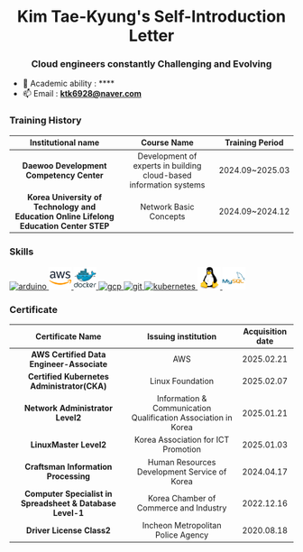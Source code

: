 <h1 align="center">Kim Tae-Kyung's Self-Introduction Letter</h1>
<h3 align="center">Cloud engineers constantly Challenging and Evolving</h3>


- 🌱 Academic ability : **** 
- 📫 Email : **ktk6928@naver.com**

<h3 align="left">Training History</h3>

|Institutional name|Course Name|Training Period|
|:---:|:---:|:---:|
|**Daewoo Development Competency Center**|Development of experts in building cloud-based information systems|2024.09~2025.03|
|**Korea University of Technology and Education Online Lifelong Education Center STEP**|Network Basic Concepts|2024.09~2024.12|

<p align="left">
</p>

<h3 align="left">Skills</h3>
<p align="left"> <a href="https://www.arduino.cc/" target="_blank" rel="noreferrer"> <img src="https://cdn.worldvectorlogo.com/logos/arduino-1.svg" alt="arduino" width="40" height="40"/> </a> <a href="https://aws.amazon.com" target="_blank" rel="noreferrer"> <img src="https://raw.githubusercontent.com/devicons/devicon/master/icons/amazonwebservices/amazonwebservices-original-wordmark.svg" alt="aws" width="40" height="40"/> </a> <a href="https://www.docker.com/" target="_blank" rel="noreferrer"> <img src="https://raw.githubusercontent.com/devicons/devicon/master/icons/docker/docker-original-wordmark.svg" alt="docker" width="40" height="40"/> </a> <a href="https://cloud.google.com" target="_blank" rel="noreferrer"> <img src="https://www.vectorlogo.zone/logos/google_cloud/google_cloud-icon.svg" alt="gcp" width="40" height="40"/> </a> <a href="https://git-scm.com/" target="_blank" rel="noreferrer"> <img src="https://www.vectorlogo.zone/logos/git-scm/git-scm-icon.svg" alt="git" width="40" height="40"/> </a> <a href="https://kubernetes.io" target="_blank" rel="noreferrer"> <img src="https://www.vectorlogo.zone/logos/kubernetes/kubernetes-icon.svg" alt="kubernetes" width="40" height="40"/> </a> <a href="https://www.linux.org/" target="_blank" rel="noreferrer"> <img src="https://raw.githubusercontent.com/devicons/devicon/master/icons/linux/linux-original.svg" alt="linux" width="40" height="40"/> </a> <a href="https://www.mysql.com/" target="_blank" rel="noreferrer"> <img src="https://raw.githubusercontent.com/devicons/devicon/master/icons/mysql/mysql-original-wordmark.svg" alt="mysql" width="40" height="40"/> </a> </p>


<h3 align="left">Certificate</h3>

|Certificate Name|Issuing institution|Acquisition date|
|:---:|:---:|:---:|
|**AWS Certified Data Engineer-Associate**|AWS|2025.02.21|
|**Certified Kubernetes Administrator(CKA)**|Linux Foundation|2025.02.07|
|**Network Administrator Level2**|Information & Communication Qualification Association in Korea|2025.01.21|
|**LinuxMaster Level2**|Korea Association for ICT Promotion|2025.01.03|
|**Craftsman Information Processing**|Human Resources Development Service of Korea|2024.04.17|
|**Computer Specialist in Spreadsheet & Database Level-1**|Korea Chamber of Commerce and Industry|2022.12.16|
|**Driver License Class2**|Incheon Metropolitan Police Agency|2020.08.18|

